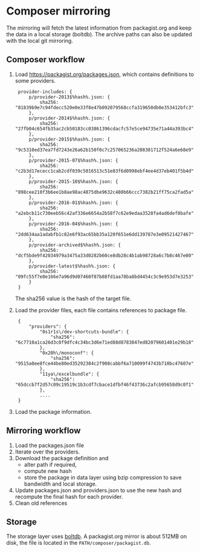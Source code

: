 Composer mirroring
==================

The mirroring will fetch the latest information from packagist.org and keep the data in a local storage (boltdb). The
archive paths can also be updated with the local git mirroring.

Composer workflow
-----------------

1. Load https://packagist.org/packages.json, which contains definitions to some providers. 

        provider-includes: {
            p/provider-2013$%hash%.json: {
                sha256: "81839b9e7c94fdecc520e0e33f8e47b092079568ccfa319650db0e353412bfc3"
            },
            p/provider-2014$%hash%.json: {
                sha256: "27fb04c654fb35ac2cb50183cc03861396cdacfc57e5ce94735e71a44a393bc4"
            },
            p/provider-2015$%hash%.json: {
                sha256: "9c5310ed37ea7fd7243e26a62b150f0c7c257065236a208301712f524a6e68e9"
            },
            p/provider-2015-07$%hash%.json: {
                sha256: "c2b3d17ececc1cab2cdf039c5016513c51e83f6d0998ebf4ee4d37eb401f5b4d"
            },
            p/provider-2015-10$%hash%.json: {
                sha256: "898cee210f3b6ee1b8ae98ac4875dbe9632c480b66ccc7382b21ff75ca2fad5a"
            },
            p/provider-2016-01$%hash%.json: {
                sha256: "a2ebcb11c730eeb56c42af336e6654a2b58f7c62e9edaa3528fa4ad6def8bafe"
            },
            p/provider-2016-04$%hash%.json: {
                sha256: "2dd634aa1adabfb1c82e6f93ac65bb35a120f651e6dd139787e3e09521427467"
            },
            p/provider-archived$%hash%.json: {
                sha256: "dcf5bde9f42034979a3475a33d0282b60ce8db28c4b1ab98728a6c7b8c467e00"
            },
            p/provider-latest$%hash%.json: {
                sha256: "09fc55f7e0e166e7a96d9d07460f87b88fd1aa78ba8bd4454c3c9e953d7e3253"
            }
        }

    The sha256 value is the hash of the target file. 

2. Load the provider files, each file contains references to package file.

        {
            "providers": {
                "0s1r1s\/dev-shortcuts-bundle": {
                    "sha256": "6c7710a1ca26d3c0f9dfc4c34bc3d6e71ed88d8783847ed82079601401e29b18"
                },
                "0x20h\/monoconf": {
                    "sha256": "9515a0ee8fce44be80ed35292384c2f908cabbf6a710099f4743b710bc47607e"
                },
                "11ya\/excelbundle": {
                    "sha256": "65dccb7f2d57c09c19519c1b3cdf7cbace1dfbf46f43736c2afcb95658d9c0f1"
                },
                ....
        }
        
3. Load the package information.

Mirroring workflow
------------------

1. Load the packages.json file
2. Iterate over the providers.
4. Download the package definition and 
    - alter path if required, 
    - compute new hash
    - store the package in data layer using bzip compression to save bandwidth and local storage.
5. Update packages.json and providers.json to use the new hash and recompute the final hash for each provider.
6. Clean old references

Storage
-------

The storage layer uses [boltdb](https://github.com/boltdb/bolt). A packagist.org mirror is about 512MB on disk, 
the file is located in the ``PATH/composer/packagist.db``. 
